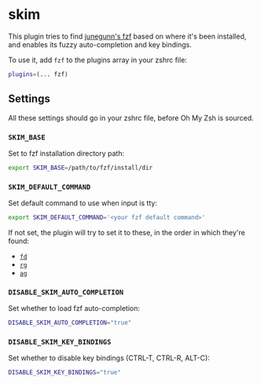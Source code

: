 # skim

This plugin tries to find [junegunn's fzf](https://github.com/junegunn/fzf) based on where
it's been installed, and enables its fuzzy auto-completion and key bindings.

To use it, add `fzf` to the plugins array in your zshrc file:

```zsh
plugins=(... fzf)
```

## Settings

All these settings should go in your zshrc file, before Oh My Zsh is sourced.

### `SKIM_BASE`

Set to fzf installation directory path:

```zsh
export SKIM_BASE=/path/to/fzf/install/dir
```

### `SKIM_DEFAULT_COMMAND`

Set default command to use when input is tty:

```zsh
export SKIM_DEFAULT_COMMAND='<your fzf default command>'
```

If not set, the plugin will try to set it to these, in the order in which they're found:

- [`fd`](https://github.com/sharkdp/fd)
- [`rg`](https://github.com/BurntSushi/ripgrep)
- [`ag`](https://github.com/ggreer/the_silver_searcher)

### `DISABLE_SKIM_AUTO_COMPLETION`

Set whether to load fzf auto-completion:

```zsh
DISABLE_SKIM_AUTO_COMPLETION="true"
```

### `DISABLE_SKIM_KEY_BINDINGS`

Set whether to disable key bindings (CTRL-T, CTRL-R, ALT-C):

```zsh
DISABLE_SKIM_KEY_BINDINGS="true"
```

